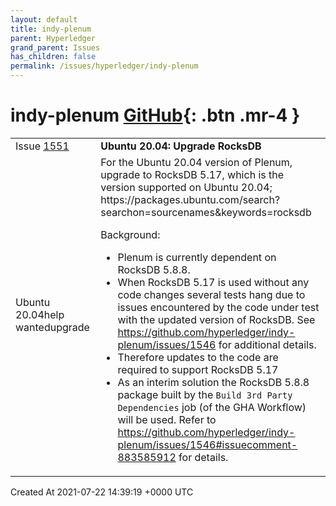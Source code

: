 ```yaml
---
layout: default
title: indy-plenum
parent: Hyperledger
grand_parent: Issues
has_children: false
permalink: /issues/hyperledger/indy-plenum
---
```


# indy-plenum <span class="fs-3 right-align">[GitHub](https://github.com/hyperledger/indy-plenum){: .btn .mr-4 }</span>


<div>
    <table>
        <tr>
            <td>
                Issue <a href="https://github.com/hyperledger/indy-plenum/issues/1551" class=".btn">1551</a>
            </td>
            <td>
                <b>
                    Ubuntu 20.04: Upgrade RocksDB
                </b>
            </td>
        </tr>
        <tr>
            <td>
                <span class="chip">Ubuntu 20.04</span><span class="chip">help wanted</span><span class="chip">upgrade</span>
            </td>
            <td>
                For the Ubuntu 20.04 version of Plenum, upgrade to RocksDB 5.17, which is the version supported on Ubuntu 20.04; https://packages.ubuntu.com/search?searchon=sourcenames&keywords=rocksdb

Background:
- Plenum is currently dependent on RocksDB 5.8.8.
- When RocksDB 5.17 is used without any code changes several tests hang due to issues encountered by the code under test with the updated version of RocksDB.  See https://github.com/hyperledger/indy-plenum/issues/1546 for additional details.
- Therefore updates to the code are required to support RocksDB 5.17
- As an interim solution the RocksDB 5.8.8 package built by the `Build 3rd Party Dependencies` job (of the GHA Workflow) will be used.  Refer to https://github.com/hyperledger/indy-plenum/issues/1546#issuecomment-883585912 for details.
            </td>
        </tr>
    </table>
    <div class="right-align">
        Created At 2021-07-22 14:39:19 +0000 UTC
    </div>
</div>


